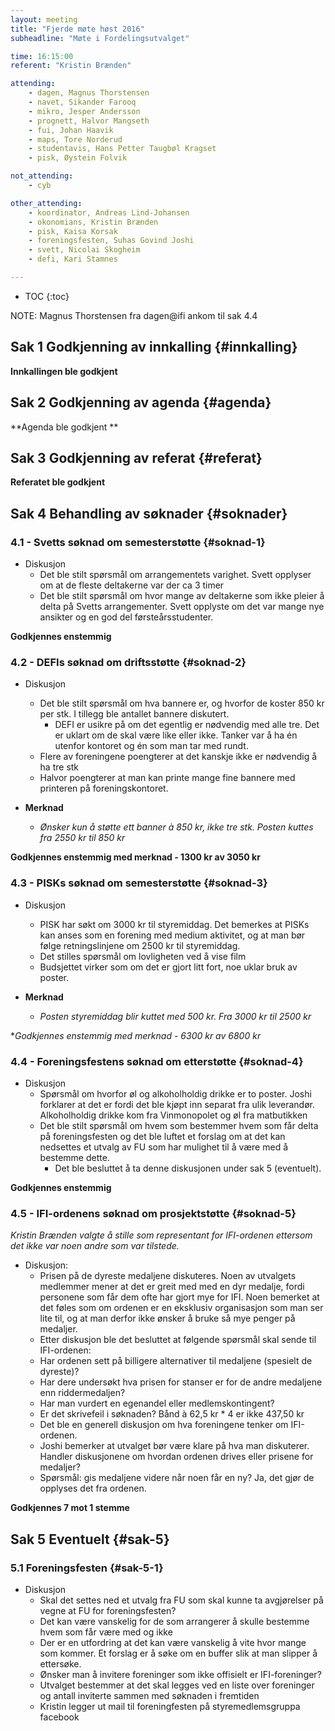 ```yaml
---
layout: meeting
title: "Fjerde møte høst 2016"
subheadline: "Møte i Fordelingsutvalget"

time: 16:15:00
referent: "Kristin Brænden"

attending: 
    - dagen, Magnus Thorstensen
    - navet, Sikander Farooq
    - mikro, Jesper Andersson
    - prognett, Halvor Mangseth
    - fui, Johan Haavik
    - maps, Tore Norderud
    - studentavis, Hans Petter Taugbøl Kragset
    - pisk, Øystein Folvik

not_attending:
    - cyb

other_attending:
    - koordinator, Andreas Lind-Johansen
    - okonomians, Kristin Brænden
    - pisk, Kaisa Korsak 
    - foreningsfesten, Suhas Govind Joshi 
    - svett, Nicolai Skogheim 
    - defi, Kari Stamnes

---
```


* TOC
{:toc}

NOTE: Magnus Thorstensen fra dagen@ifi ankom til sak 4.4

## Sak 1 Godkjenning av innkalling {#innkalling}
**Innkallingen ble godkjent**

## Sak 2 Godkjenning av agenda {#agenda}
**Agenda ble godkjent **

## Sak 3 Godkjenning av referat {#referat}
**Referatet ble godkjent** 

## Sak 4 Behandling av søknader {#soknader}
### 4.1 - Svetts søknad om semesterstøtte {#soknad-1}
- Diskusjon
  - Det ble stilt spørsmål om arrangementets varighet. Svett opplyser om at de fleste deltakerne var der ca 3 timer 
  - Det ble stilt spørsmål om hvor mange av deltakerne som ikke pleier å delta på Svetts arrangementer. Svett opplyste om det var mange nye ansikter og en god del førsteårsstudenter.  

**Godkjennes enstemmig**

### 4.2 - DEFIs søknad om driftsstøtte {#soknad-2}
- Diskusjon
  - Det ble stilt spørsmål om hva bannere er, og hvorfor de koster 850 kr per stk. I tillegg ble antallet bannere diskutert. 
    - DEFI er usikre på om det egentlig er nødvendig med alle tre. Det er uklart om de skal være like eller ikke. Tanker var å ha én utenfor kontoret og én som man tar med rundt. 
  - Flere av foreningene poengterer at det kanskje ikke er nødvendig å ha tre stk 
  - Halvor poengterer at man kan printe mange fine bannere med printeren på foreningskontoret.  

- **Merknad**
  - *Ønsker kun å støtte ett banner à 850 kr, ikke tre stk. Posten kuttes fra 2550 kr til 850 kr*

**Godkjennes enstemmig med merknad - 1300 kr av 3050 kr**

### 4.3 - PISKs søknad om semesterstøtte {#soknad-3}
- Diskusjon
  - PISK har søkt om 3000 kr til styremiddag. Det bemerkes at PISKs kan anses som en forening med medium aktivitet, og at man bør følge retningslinjene om 2500 kr til styremiddag. 
  - Det stilles spørsmål om lovligheten ved å vise film 
  - Budsjettet virker som om det er gjort litt fort, noe uklar bruk av poster.  

- **Merknad**
  - *Posten styremiddag blir kuttet med 500 kr. Fra 3000 kr til 2500 kr*

**Godkjennes enstemmig med merknad - 6300 kr av 6800 kr*

### 4.4 - Foreningsfestens søknad om etterstøtte {#soknad-4}
- Diskusjon
  - Spørsmål om hvorfor øl og alkoholholdig drikke er to poster. Joshi forklarer at det er fordi det ble kjøpt inn separat fra ulik leverandør. Alkoholholdig drikke kom fra Vinmonopolet og øl fra matbutikken 
  - Det ble stilt spørsmål om hvem som bestemmer hvem som får delta på foreningsfesten og det ble luftet et forslag om at det kan nedsettes et utvalg av FU som har mulighet til å være med å bestemme dette.
    - Det ble besluttet å ta denne diskusjonen under sak 5 (eventuelt). 

**Godkjennes enstemmig**

### 4.5 - IFI-ordenens søknad om prosjektstøtte {#soknad-5}
*Kristin Brænden valgte å stille som representant for IFI-ordenen ettersom det ikke var noen andre som var tilstede.*

- Diskusjon:
  - Prisen på de dyreste medaljene diskuteres. Noen av utvalgets medlemmer mener at det er greit med med en dyr medalje, fordi personene som får dem ofte har gjort mye for IFI. Noen bemerket at det føles som om ordenen er en eksklusiv organisasjon som man ser lite til, og at man derfor ikke ønsker å bruke så mye penger på medaljer. 
  - Etter diskusjon ble det besluttet at følgende spørsmål skal sende til IFI-ordenen:
  - Har ordenen sett på billigere alternativer til medaljene (spesielt de dyreste)? 
  - Har dere undersøkt hva prisen for stanser er for de andre medaljene enn riddermedaljen? 
  - Har man vurdert en egenandel eller medlemskontingent? 
  - Er det skrivefeil i søknaden? Bånd à 62,5 kr * 4 er ikke 437,50 kr  
  - Det ble en generell diskusjon om hva foreningene tenker om IFI-ordenen. 
  - Joshi bemerker at utvalget bør være klare på hva man diskuterer. Handler diskusjonene om hvordan ordenen drives eller prisene for medaljer? 
  - Spørsmål: gis medaljene videre når noen får en ny? Ja, det gjør de opplyses det fra ordenen. 

**Godkjennes 7 mot 1 stemme**

## Sak 5 Eventuelt {#sak-5}
### 5.1 Foreningsfesten  {#sak-5-1}
- Diskusjon
  - Skal det settes ned et utvalg fra FU som skal kunne ta avgjørelser på vegne at FU for foreningsfesten? 
  - Det kan være vanskelig for de som arrangerer å skulle bestemme hvem som får være med og ikke 
  - Der er en utfordring at det kan være vanskelig å vite hvor mange som kommer. Et forslag er å søke om en buffer slik at man slipper å ettersøke. 
  - Ønsker man å invitere foreninger som ikke offisielt er IFI-foreninger? 
  - Utvalget bestemmer at det skal legges ved en liste over foreninger og antall inviterte sammen med søknaden i fremtiden 
  - Kristin legger ut mail til foreningfesten på styremedlemsgruppa facebook 
